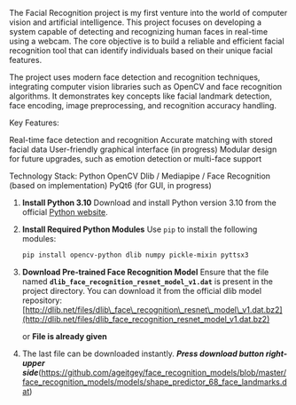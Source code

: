 The Facial Recognition project is my first venture into the world of computer vision and artificial intelligence. 
This project focuses on developing a system capable of detecting and recognizing human faces in real-time using a webcam. 
The core objective is to build a reliable and efficient facial recognition tool that can identify individuals based on their unique facial features.

The project uses modern face detection and recognition techniques, 
integrating computer vision libraries such as OpenCV and face recognition algorithms. 
It demonstrates key concepts like facial landmark detection, face encoding, image preprocessing, and recognition accuracy handling.

Key Features:

Real-time face detection and recognition
Accurate matching with stored facial data
User-friendly graphical interface (in progress)
Modular design for future upgrades, such as emotion detection or multi-face support

Technology Stack:
Python
OpenCV
Dlib / Mediapipe / Face Recognition (based on implementation)
PyQt6 (for GUI, in progress)

1. **Install Python 3.10**
   Download and install Python version 3.10 from the official [Python website](https://www.python.org/downloads/).

2. **Install Required Python Modules**
   Use `pip` to install the following modules:

   ```bash
   pip install opencv-python dlib numpy pickle-mixin pyttsx3
   ```

3. **Download Pre-trained Face Recognition Model**
   Ensure that the file named **`dlib_face_recognition_resnet_model_v1.dat`** is present in the project directory.
   You can download it from the official dlib model repository:
   [http://dlib.net/files/dlib\_face\_recognition\_resnet\_model\_v1.dat.bz2](http://dlib.net/files/dlib_face_recognition_resnet_model_v1.dat.bz2)

   or
  **File is already given**
4. The last file can be downloaded instantly. ***Press download button right-upper side***(https://github.com/ageitgey/face_recognition_models/blob/master/face_recognition_models/models/shape_predictor_68_face_landmarks.dat)
